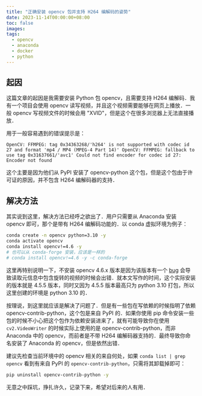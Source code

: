```yaml
---
title: "正确安装 opencv 包并支持 H264 编解码的姿势"
date: 2023-11-14T00:00:00+08:00
toc: false
images:
tags: 
  - opencv
  - anaconda
  - docker
  - python
---
```


## 起因

这篇文章的起因是我需要安装 Python 包 opencv，且需要支持 H264 编解码．我有一个项目会使用 opencv 读写视频，并且这个视频需要能够在网页上播放．一般 opencv 写视频文件的时候会用 "XVID"，但是这个在很多浏览器上无法直接播放．

用于一般容易遇到的错误提示是：

```text
OpenCV: FFMPEG: tag 0x34363268/'h264' is not supported with codec id 27 and format 'mp4 / MP4 (MPEG-4 Part 14)' OpenCV: FFMPEG: fallback to use tag 0x31637661/'avc1' Could not find encoder for codec id 27: Encoder not found
```

这个主要是因为他们从 PyPI 安装了 opencv-python 这个包，但是这个包由于许可证的原因，并不包含 H264 编解码器的支持．

## 解决方法

其实说到这里，解决方法已经呼之欲出了．用户只需要从 Anaconda 安装 opencv 即可，那个是带有 H264 编解码功能的．以 conda 虚拟环境为例子：

```bash
conda create -n opencv python=3.10 -y
conda activate opencv
conda install opencv!=4.6 -y
# 也可以从 conda-forge 安装，应该是一样的
# conda install opencv!=4.6 -y -c conda-forge
```

这里再特别说明一下，不安装 opencv 4.6.x 版本是因为该版本有一个 [bug](https://github.com/opencv/opencv/issues/22088) 会导致读取元信息中包含旋转的视频的时候会出错．就本文写作的时间，这个实际安装的版本就是 4.5.5 版本，同时又因为 4.5.5 版本最高只为 python 3.10 打包，所以这里创建的环境是 python 3.10 的．

按理说，到这里就应该是解决了问题了．但是有一些包在写依赖的时候指明了依赖 opencv-contrib-python，这个包是来自 PyPI 的．如果你使用 pip 命令安装一些包的时候不小心把这个包作为依赖安装进来了，就有可能导致你在使用 `cv2.VideoWriter` 的时候实际上使用的是 opencv-contrib-python，而非 Anaconda 中的 opencv，而前者是不带 H264 编解码器支持的．最终导致你命名安装了 Anaconda 的 opencv，但是依然出错．

建议先检查当前环境中的 opencv 相关的来自何处，如果 `conda list | grep opencv` 看到有来自 PyPI 的 `opencv-contrib-python`，只需将其卸载掉即可：

```bash
pip uninstall opencv-contrib-python -y
```

无意之中踩坑，挣扎许久，记录下来，希望对后来的人有用．
